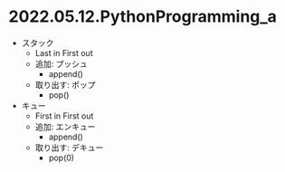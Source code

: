 # 2022.05.12.PythonProgramming_a
- スタック
  - Last in First out
  - 追加: プッシュ
    - append()
  - 取り出す: ポップ
    - pop()
- キュー
  - First in First out
  - 追加: エンキュー
    - append()
  - 取り出す: デキュー
    - pop(0)
